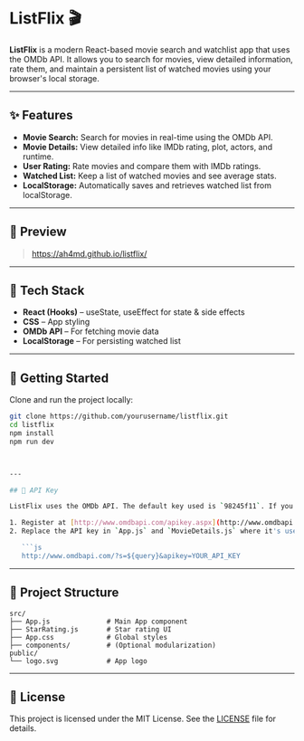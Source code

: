 # ListFlix 🎬

**ListFlix** is a modern React-based movie search and watchlist app that uses the OMDb API. It allows you to search for movies, view detailed information, rate them, and maintain a persistent list of watched movies using your browser's local storage.

---

## ✨ Features

- **Movie Search:** Search for movies in real-time using the OMDb API.
- **Movie Details:** View detailed info like IMDb rating, plot, actors, and runtime.
- **User Rating:** Rate movies and compare them with IMDb ratings.
- **Watched List:** Keep a list of watched movies and see average stats.
- **LocalStorage:** Automatically saves and retrieves watched list from localStorage.

---

## 📸 Preview

> https://ah4md.github.io/listflix/ 

---

## 🔧 Tech Stack

- **React (Hooks)** – useState, useEffect for state & side effects
- **CSS** – App styling
- **OMDb API** – For fetching movie data
- **LocalStorage** – For persisting watched list

---

## 🚀 Getting Started

Clone and run the project locally:

```bash
git clone https://github.com/yourusername/listflix.git
cd listflix
npm install
npm run dev



---

## 🔑 API Key

ListFlix uses the OMDb API. The default key used is `98245f11`. If you want to use your own:

1. Register at [http://www.omdbapi.com/apikey.aspx](http://www.omdbapi.com/apikey.aspx)
2. Replace the API key in `App.js` and `MovieDetails.js` where it's used:

   ```js
   http://www.omdbapi.com/?s=${query}&apikey=YOUR_API_KEY
   ```

---

## 📁 Project Structure

```
src/
├── App.js              # Main App component
├── StarRating.js       # Star rating UI
├── App.css             # Global styles
├── components/         # (Optional modularization)
public/
└── logo.svg            # App logo
```

---

## 📄 License

This project is licensed under the MIT License. See the [LICENSE](LICENSE) file for details.
